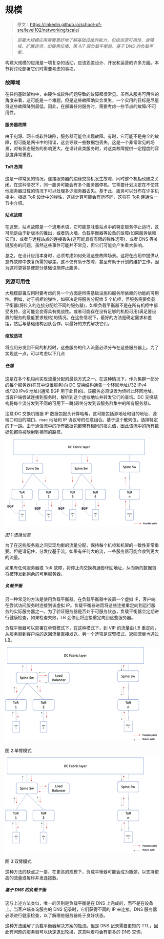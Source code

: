 # 规模

> 原文：<https://linkedin.github.io/school-of-sre/level102/networking/scale/>

> *部署大规模应用需要更好地了解基础设施的能力，包括资源可用性、故障域、扩展选项，如使用任播、第 4/7 层负载平衡器、基于 DNS 的负载平衡。*

构建大规模的应用是一项复杂的活动，应该涵盖设计、开发和运营的许多方面。本节将讨论部署它们时需要考虑的事项。

### 故障域

在任何基础架构中，由硬件或软件问题导致的故障都很常见。虽然从服务可用性的角度来看，这可能是一个难题，但是这些故障确实会发生，一个实用的目标是尽量将这些故障降到最低。因此，在部署任何服务时，需要考虑一些节点的故障/不可用性。

#### 服务器故障

由于电源、网卡或软件缺陷，服务器可能会出现故障。有时，它可能不是完全的故障，但可能是网卡中的错误，这会导致一些数据包丢失。这是一个非常常见的场景，对有状态服务的影响更大。在设计此类服务时，对这类故障提供一定程度的容忍度非常重要。

#### ToR 故障

这是一种常见的情况，连接服务器的边缘交换机发生故障，同时整个机柜也随之关闭。在这种情况下，同一服务可能会有多个服务器停机。它需要计划决定在不使其他服务器过载的情况下可以处理多少服务器丢失。基于此，服务可以分布在许多机柜中。根据 ToR 设计中的弹性，这些计算可能会有所不同，这将在 [ToR 连通性](https://linkedin.github.io/school-of-sre/level102/networking/infrastructure-features/#dual-tor)一节中介绍。

#### 站点故障

在这里，站点故障是一个通用术语，它可能意味着站点中的特定服务停止运行，这可能是由于新版本的推出，或者防火墙、负载平衡器等设备的故障(如果服务依赖它们)，或者与远程站点的连接丢失(这可能具有有限的弹性选项)，或者 DNS 等关键服务的问题。虽然这些事件可能并不常见，但它们可能会产生重大影响。

总之，在设计应用本身时，必须考虑如何处理这些故障场景。这将在应用中提供从意外故障中恢复所需的容差。这不仅有助于故障，甚至有助于计划的维护工作，因为这将更容易使部分基础设施停止服务。

### 资源可用性

大规模部署应用时要考虑的另一个方面是所需基础设施和服务所依赖的功能的可用性。例如，对于机柜的弹性，如果决定将服务分配给 5 个机柜，但服务需要负载平衡器(将传入的连接分配给不同的服务器)，如果负载平衡器不是在所有机柜中都受支持，这可能会变得具有挑战性。或者可能存在没有足够的机柜可用(满足要设置的服务的最低要求规格)的情况。在这些情况下，最好的方法是确定需求和差距，然后与基础结构团队合作，以最好的方式解决它们。

#### 缩放选项

将应用分发到不同的机柜时，这些服务的传入流量必须分布在这些服务器上。为了实现这一点，可以考虑以下几点

##### 任播

这是在多个机柜间实现流量分配的最快方式之一。在这种情况下，作为集群一部分的每个服务器(在其中设置服务)向 DC 交换结构通告一个环回地址(/32 IPv4 或/128 IPv6 地址)(通常 BGP 用于此目的)。该服务必须设置为侦听此环回地址。当客户端尝试连接到服务时，解析到这个虚拟地址并转发它们的查询。DC 交换结构将每个流分发到不同的可用下一跳(最终分发到该服务群集中的所有服务器)。

注意:DC 交换机根据 IP 数据包报头计算哈希，这可能包括源地址和目的地址、源端口和目的端口、mac 地址和 IP 协议号的任意组合。基于这个散列值，选择特定的下一跳。由于通信流中的所有数据包都带有相同的报头值，因此该流中的所有数据包都将被映射到相同的路径。

![Diagram Description automatically generated with mediumconfidence](img/92e953064409f599aa9b623c4a89948e.png)

*图 1:选播设置*

为了在这些服务器之间实现均衡的流量分配，保持每个机柜和机架的一致性非常重要。但是请记住，分发仅基于流，如果有任何大的流，一些服务器可能会收到更大的流量。

如果有任何服务器或 ToR 故障，将停止向交换机通告环回地址，从而新的数据包将被转发到剩余的可用服务器。

##### 负载平衡

另一种常见的方法是使用负载平衡器。在负载平衡器中设置一个虚拟 IP，客户端在尝试访问服务时连接到该虚拟 IP。负载平衡器进而将这些连接重定向到运行服务的实际服务器之一。为了验证服务器是否处于可服务状态，负载平衡器会定期进行健康检查，如果检查失败，LB 会停止将连接重定向到这些服务器。

负载平衡器可以部署在单臂模式下，在这种模式下，到 VIP 的流量由 LB 重定向，从服务器到客户端的返回流量直接发送。另一个选项是双臂模式，返回流量也通过 LB。

![Graphical user interface, application Description automaticallygenerated](img/c6b9fb9c1405ab356d10ee23ff4a4599.png)

图 2:单臂模式

![Graphical user interface, application Description automaticallygenerated](img/170523fb3eb03f09e994ac03f58c9581.png)

图 3:双臂模式

这种方法的缺点之一是，在更高的规模下，负载平衡器可能会成为瓶颈，以支持更高的流量或每秒并发连接数。

##### 基于 DNS 的负载平衡

这与上述方法类似，唯一的区别是负载平衡是在 DNS 上完成的，而不是在设备上。当客户端查询服务的 DNS 记录时，它们获得不同的 IP 来连接。DNS 服务器必须进行健康检查，以了解哪些服务器处于良好状态。

这种方法缓解了负载平衡器解决方案的瓶颈。但是 DNS 记录需要更短的 TTL，因此有问题的服务器可以快速退出轮换，这意味着将会有更多的 DNS 查询。